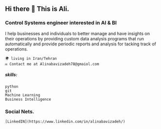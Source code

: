 ## Hi there 👋  This is Ali.
### Control Systems engineer interested in AI & BI


I help businesses and individuals to better manage and have insights on their operations by providing custom data analysis programs that run automatically and provide periodic reports and analysis for tacking track of operations.

    🌍 living in Iran/Tehran
    ✉️ Contact me at Alinabavizadeh78@gmaiol.com

##### skills:
    python
    git
    Machine Learning
    Business Intelligence


### Social Nets.
    [LinkedIN](https://www.linkedin.com/in/alinabavizadeh/)

    
